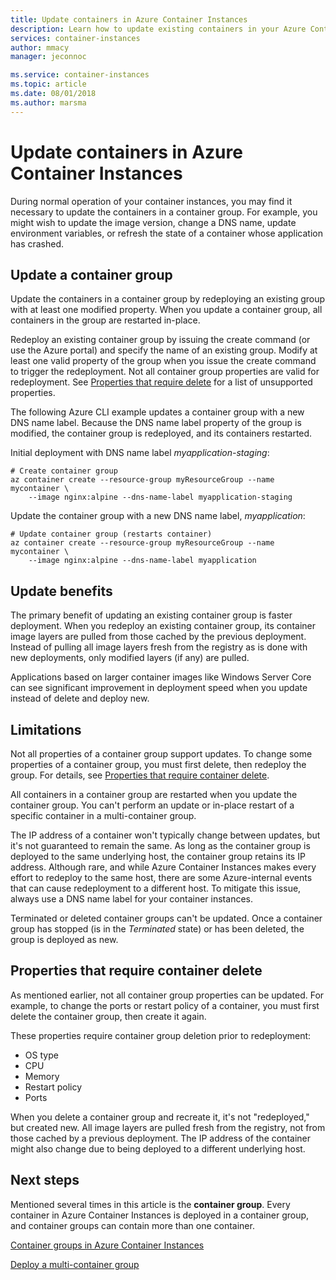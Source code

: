 ```yaml
---
title: Update containers in Azure Container Instances
description: Learn how to update existing containers in your Azure Container Instances container groups.
services: container-instances
author: mmacy
manager: jeconnoc

ms.service: container-instances
ms.topic: article
ms.date: 08/01/2018
ms.author: marsma
---
```


# Update containers in Azure Container Instances

During normal operation of your container instances, you may find it necessary to update the containers in a container group. For example, you might wish to update the image version, change a DNS name, update environment variables, or refresh the state of a container whose application has crashed.

## Update a container group

Update the containers in a container group by redeploying an existing group with at least one modified property. When you update a container group, all containers in the group are restarted in-place.

Redeploy an existing container group by issuing the create command (or use the Azure portal) and specify the name of an existing group. Modify at least one valid property of the group when you issue the create command to trigger the redeployment. Not all container group properties are valid for redeployment. See [Properties that require delete](#properties-that-require-delete) for a list of unsupported properties.

The following Azure CLI example updates a container group with a new DNS name label. Because the DNS name label property of the group is modified, the container group is redeployed, and its containers restarted.

Initial deployment with DNS name label *myapplication-staging*:

```azurecli-interactive
# Create container group
az container create --resource-group myResourceGroup --name mycontainer \
    --image nginx:alpine --dns-name-label myapplication-staging
```

Update the container group with a new DNS name label, *myapplication*:

```azurecli-interactive
# Update container group (restarts container)
az container create --resource-group myResourceGroup --name mycontainer \
    --image nginx:alpine --dns-name-label myapplication
```

## Update benefits

The primary benefit of updating an existing container group is faster deployment. When you redeploy an existing container group, its container image layers are pulled from those cached by the previous deployment. Instead of pulling all image layers fresh from the registry as is done with new deployments, only modified layers (if any) are pulled.

Applications based on larger container images like Windows Server Core can see significant improvement in deployment speed when you update instead of delete and deploy new.

## Limitations

Not all properties of a container group support updates. To change some properties of a container group, you must first delete, then redeploy the group. For details, see [Properties that require container delete](#properties-that-require-container-delete).

All containers in a container group are restarted when you update the container group. You can't perform an update or in-place restart of a specific container in a multi-container group.

The IP address of a container won't typically change between updates, but it's not guaranteed to remain the same. As long as the container group is deployed to the same underlying host, the container group retains its IP address. Although rare, and while Azure Container Instances makes every effort to redeploy to the same host, there are some Azure-internal events that can cause redeployment to a different host. To mitigate this issue, always use a DNS name label for your container instances.

Terminated or deleted container groups can't be updated. Once a container group has stopped (is in the *Terminated* state) or has been deleted, the group is deployed as new.

## Properties that require container delete

As mentioned earlier, not all container group properties can be updated. For example, to change the ports or restart policy of a container, you must first delete the container group, then create it again.

These properties require container group deletion prior to redeployment:

* OS type
* CPU
* Memory
* Restart policy
* Ports

When you delete a container group and recreate it, it's not "redeployed," but created new. All image layers are pulled fresh from the registry, not from those cached by a previous deployment. The IP address of the container might also change due to being deployed to a different underlying host.

## Next steps

Mentioned several times in this article is the **container group**. Every container in Azure Container Instances is deployed in a container group, and container groups can contain more than one container.

[Container groups in Azure Container Instances](container-instances-container-groups.md)

[Deploy a multi-container group](container-instances-multi-container-group.md)

<!-- LINKS - External -->

<!-- LINKS - Internal -->
[az-container-create]: /cli/azure/container?view=azure-cli-latest#az_container_create
[az-container-logs]: /cli/azure/container?view=azure-cli-latest#az_container_logs
[az-container-show]: /cli/azure/container?view=azure-cli-latest#az_container_show
[azure-cli-install]: /cli/azure/install-azure-cli
